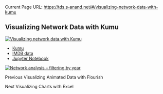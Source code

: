 Current Page URL: https://tds.s-anand.net/#/visualizing-network-data-with-kumu

## Visualizing Network Data with Kumu

[![Visualizing network data with
Kumu](https://i.ytimg.com/vi_webp/OndB17bigkc/sddefault.webp)](https://youtu.be/OndB17bigkc)

  * [Kumu](https://kumu.io)
  * [IMDB data](https://developer.imdb.com/non-commercial-datasets/)
  * [Jupyter Notebook](https://colab.research.google.com/drive/1CHR68fw7lZC9H2JtVW4LXpUvNwfM_VE-?usp=sharing)

[![Network analysis – filtering by
year](https://i.ytimg.com/vi_webp/oi4fDzqsCes/sddefault.webp)](https://youtu.be/oi4fDzqsCes)

Previous Visualizing Animated Data with Flourish

Next Visualizing Charts with Excel

